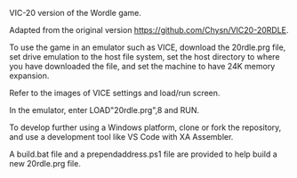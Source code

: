 VIC-20 version of the Wordle game.

Adapted from the original version https://github.com/Chysn/VIC20-20RDLE.

To use the game in an emulator such as VICE, download the 20rdle.prg file, set drive emulation to the host file system, set the host directory to where you have downloaded the file, and set the machine to have 24K memory expansion.

Refer to the images of VICE settings and load/run screen.

In the emulator, enter LOAD"20rdle.prg",8 and RUN.

To develop further using a Windows platform, clone or fork the repository, and use a development tool like VS Code with XA Assembler.

A build.bat file and a prependaddress.ps1 file are provided to help build a new 20rdle.prg file.
